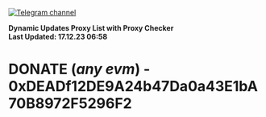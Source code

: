 [![Telegram channel](https://img.shields.io/endpoint?url=https://runkit.io/damiankrawczyk/telegram-badge/branches/master?url=https://t.me/n4z4v0d)](https://t.me/n4z4v0d) 

**Dynamic Updates Proxy List with Proxy Checker**  
**Last Updated: 17.12.23 06:58**

# DONATE (_any evm_) - 0xDEADf12DE9A24b47Da0a43E1bA70B8972F5296F2
